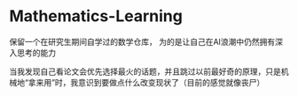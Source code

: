 # Mathematics-Learning
保留一个在研究生期间自学过的数学仓库，
为的是让自己在AI浪潮中仍然拥有深入思考的能力


当我发现自己看论文会优先选择最火的话题，并且跳过以前最好奇的原理，只是机械地“拿来用”时，我意识到要做点什么改变现状了（目前的感觉就像丧尸）
